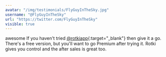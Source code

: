```yaml
---
avatar: "/img/testimonials/FlyGuyInTheSky.jpg"
username: "@FlyGuyInTheSky"
url: "https://twitter.com/FlyGuyInTheSky"
visible: true
---
```


awesome If you haven't tried [@rotkiapp](https://twitter.com/rotkiapp){:target="_blank"} then give it a go. There's a free version, but you'll want to go Premium after trying it. Rotki gives you control and the after sales is great too.
